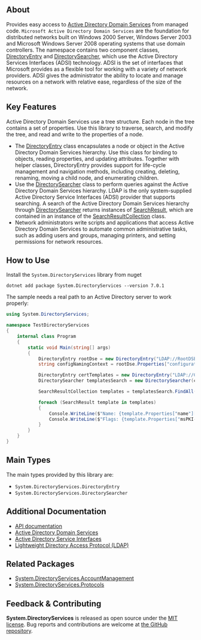 ## About

<!-- A description of the package and where one can find more documentation -->

Provides easy access to [Active Directory Domain Services](https://learn.microsoft.com/windows/win32/ad/active-directory-domain-services) from managed code. `Microsoft Active Directory Domain Services` are the foundation for distributed networks built on Windows 2000 Server, Windows Server 2003 and Microsoft Windows Server 2008 operating systems that use domain controllers. The namespace contains two component classes, [DirectoryEntry](https://learn.microsoft.com/dotnet/api/system.directoryservices.directoryentry) and [DirectorySearcher](https://learn.microsoft.com/dotnet/api/system.directoryservices.directorysearcher), which use the Active Directory Services Interfaces (ADSI) technology. ADSI is the set of interfaces that Microsoft provides as a flexible tool for working with a variety of network providers. ADSI gives the administrator the ability to locate and manage resources on a network with relative ease, regardless of the size of the network.

## Key Features

<!-- The key features of this package -->

Active Directory Domain Services use a tree structure. Each node in the tree contains a set of properties. Use this library to traverse, search, and modify the tree, and read and write to the properties of a node.

* The [DirectoryEntry](https://learn.microsoft.com/dotnet/api/system.directoryservices.directoryentry) class encapsulates a node or object in the Active Directory Domain Services hierarchy. Use this class for binding to objects, reading properties, and updating attributes. Together with helper classes, DirectoryEntry provides support for life-cycle management and navigation methods, including creating, deleting, renaming, moving a child node, and enumerating children.
* Use the [DirectorySearcher](https://learn.microsoft.com/dotnet/api/system.directoryservices.directorysearcher) class to perform queries against the Active Directory Domain Services hierarchy. LDAP is the only system-supplied Active Directory Service Interfaces (ADSI) provider that supports searching. A search of the Active Directory Domain Services hierarchy through [DirectorySearcher](https://learn.microsoft.com/dotnet/api/system.directoryservices.directorysearcher) returns instances of [SearchResult](https://learn.microsoft.com/dotnet/api/system.directoryservices.searchresult), which are contained in an instance of the [SearchResultCollection](https://learn.microsoft.com/dotnet/api/system.directoryservices.searchresultcollection) class.
* Network administrators write scripts and applications that access Active Directory Domain Services to automate common administrative tasks, such as adding users and groups, managing printers, and setting permissions for network resources.

## How to Use

<!-- A compelling example on how to use this package with code, as well as any specific guidelines for when to use the package -->

Install the `System.DirectoryServices` library from nuget

```dotnetcli
dotnet add package System.DirectoryServices --version 7.0.1
```

The sample needs a real path to an Active Directory server to work properly:

```cs
using System.DirectoryServices;

namespace TestDirectoryServices
{
    internal class Program
    {
        static void Main(string[] args)
        {
            DirectoryEntry rootDse = new DirectoryEntry("LDAP://RootDSE");
            string configNamingContext = rootDse.Properties["configurationNamingContext"].Value.ToString();

            DirectoryEntry certTemplates = new DirectoryEntry("LDAP://CN=Certificate Templates,CN=Public Key Services,CN=Services," + configNamingContext);
            DirectorySearcher templatesSearch = new DirectorySearcher(certTemplates, "(objectClass=pKICertificateTemplate)", null, SearchScope.OneLevel);

            SearchResultCollection templates = templatesSearch.FindAll();

            foreach (SearchResult template in templates)
            {
                Console.WriteLine($"Name: {template.Properties["name"][0]} ({template.Properties["displayName"][0]})");
                Console.WriteLine($"Flags: {template.Properties["msPKI-Enrollment-Flag"][0]}");
            }
        }
    }
}
```

## Main Types

<!-- The main types provided in this library -->

The main types provided by this library are:

* `System.DirectoryServices.DirectoryEntry`
* `System.DirectoryServices.DirectorySearcher`

## Additional Documentation

* [API documentation](https://learn.microsoft.com/dotnet/api/system.directoryservices)
* [Active Directory Domain Services](https://learn.microsoft.com/windows/win32/ad/active-directory-domain-services)
* [Active Directory Service Interfaces](https://learn.microsoft.com/windows/win32/adsi/active-directory-service-interfaces-adsi)
* [Lightweight Directory Access Protocol (LDAP)](https://learn.microsoft.com/previous-versions/windows/desktop/ldap/lightweight-directory-access-protocol-ldap-api)


## Related Packages

* [System.DirectoryServices.AccountManagement](https://learn.microsoft.com/dotnet/api/system.directoryservices.accountmanagement)
* [System.DirectoryServices.Protocols](https://learn.microsoft.com/dotnet/api/system.directoryservices.protocols)

## Feedback & Contributing

<!-- How to provide feedback on this package and contribute to it -->

**System.DirectoryServices** is released as open source under the [MIT license](https://licenses.nuget.org/MIT). Bug reports and contributions are welcome at [the GitHub repository](https://github.com/dotnet/runtime).

